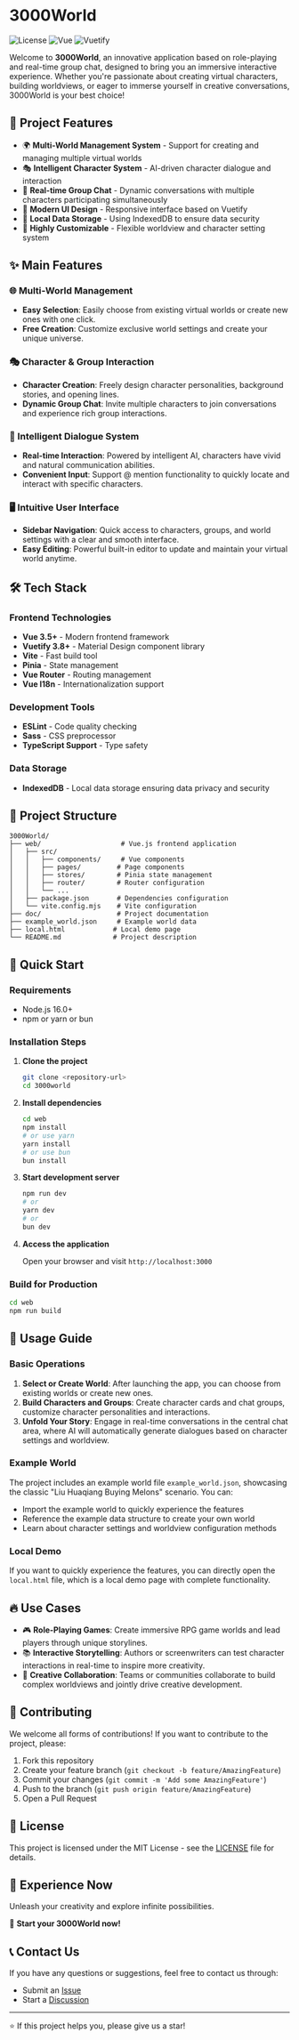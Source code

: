 # 3000World

![License](https://img.shields.io/badge/license-MIT-blue.svg)
![Vue](https://img.shields.io/badge/Vue-3.5+-green.svg)
![Vuetify](https://img.shields.io/badge/Vuetify-3.8+-blue.svg)

Welcome to **3000World**, an innovative application based on role-playing and real-time group chat, designed to bring you an immersive interactive experience. Whether you're passionate about creating virtual characters, building worldviews, or eager to immerse yourself in creative conversations, 3000World is your best choice!

## 🎯 Project Features

- 🌍 **Multi-World Management System** - Support for creating and managing multiple virtual worlds
- 🎭 **Intelligent Character System** - AI-driven character dialogue and interaction
- 💬 **Real-time Group Chat** - Dynamic conversations with multiple characters participating simultaneously
- 🎨 **Modern UI Design** - Responsive interface based on Vuetify
- 💾 **Local Data Storage** - Using IndexedDB to ensure data security
- 🔧 **Highly Customizable** - Flexible worldview and character setting system

## ✨ Main Features

### 🌐 Multi-World Management

* **Easy Selection**: Easily choose from existing virtual worlds or create new ones with one click.
* **Free Creation**: Customize exclusive world settings and create your unique universe.

### 🎭 Character & Group Interaction

* **Character Creation**: Freely design character personalities, background stories, and opening lines.
* **Dynamic Group Chat**: Invite multiple characters to join conversations and experience rich group interactions.

### 💬 Intelligent Dialogue System

* **Real-time Interaction**: Powered by intelligent AI, characters have vivid and natural communication abilities.
* **Convenient Input**: Support @ mention functionality to quickly locate and interact with specific characters.

### 🖥️ Intuitive User Interface

* **Sidebar Navigation**: Quick access to characters, groups, and world settings with a clear and smooth interface.
* **Easy Editing**: Powerful built-in editor to update and maintain your virtual world anytime.

## 🛠️ Tech Stack

### Frontend Technologies
- **Vue 3.5+** - Modern frontend framework
- **Vuetify 3.8+** - Material Design component library
- **Vite** - Fast build tool
- **Pinia** - State management
- **Vue Router** - Routing management
- **Vue I18n** - Internationalization support

### Development Tools
- **ESLint** - Code quality checking
- **Sass** - CSS preprocessor
- **TypeScript Support** - Type safety

### Data Storage
- **IndexedDB** - Local data storage ensuring data privacy and security

## 📁 Project Structure

```
3000World/
├── web/                    # Vue.js frontend application
│   ├── src/
│   │   ├── components/     # Vue components
│   │   ├── pages/         # Page components
│   │   ├── stores/        # Pinia state management
│   │   ├── router/        # Router configuration
│   │   └── ...
│   ├── package.json       # Dependencies configuration
│   └── vite.config.mjs    # Vite configuration
├── doc/                   # Project documentation
├── example_world.json     # Example world data
├── local.html            # Local demo page
└── README.md             # Project description
```

## 🚀 Quick Start

### Requirements

- Node.js 16.0+
- npm or yarn or bun

### Installation Steps

1. **Clone the project**
   ```bash
   git clone <repository-url>
   cd 3000world
   ```

2. **Install dependencies**
   ```bash
   cd web
   npm install
   # or use yarn
   yarn install
   # or use bun
   bun install
   ```

3. **Start development server**
   ```bash
   npm run dev
   # or
   yarn dev
   # or
   bun dev
   ```

4. **Access the application**
   
   Open your browser and visit `http://localhost:3000`

### Build for Production

```bash
cd web
npm run build
```

## 📖 Usage Guide

### Basic Operations

1. **Select or Create World**: After launching the app, you can choose from existing worlds or create new ones.
2. **Build Characters and Groups**: Create character cards and chat groups, customize character personalities and interactions.
3. **Unfold Your Story**: Engage in real-time conversations in the central chat area, where AI will automatically generate dialogues based on character settings and worldview.

### Example World

The project includes an example world file `example_world.json`, showcasing the classic "Liu Huaqiang Buying Melons" scenario. You can:

- Import the example world to quickly experience the features
- Reference the example data structure to create your own world
- Learn about character settings and worldview configuration methods

### Local Demo

If you want to quickly experience the features, you can directly open the `local.html` file, which is a local demo page with complete functionality.

## 🔥 Use Cases

* 🎮 **Role-Playing Games**: Create immersive RPG game worlds and lead players through unique storylines.
* 📚 **Interactive Storytelling**: Authors or screenwriters can test character interactions in real-time to inspire more creativity.
* 🧠 **Creative Collaboration**: Teams or communities collaborate to build complex worldviews and jointly drive creative development.

## 🤝 Contributing

We welcome all forms of contributions! If you want to contribute to the project, please:

1. Fork this repository
2. Create your feature branch (`git checkout -b feature/AmazingFeature`)
3. Commit your changes (`git commit -m 'Add some AmazingFeature'`)
4. Push to the branch (`git push origin feature/AmazingFeature`)
5. Open a Pull Request

## 📄 License

This project is licensed under the MIT License - see the [LICENSE](LICENSE) file for details.

## 🌟 Experience Now

Unleash your creativity and explore infinite possibilities.

🚩 **Start your 3000World now!**

## 📞 Contact Us

If you have any questions or suggestions, feel free to contact us through:

- Submit an [Issue](../../issues)
- Start a [Discussion](../../discussions)

---

⭐ If this project helps you, please give us a star!
